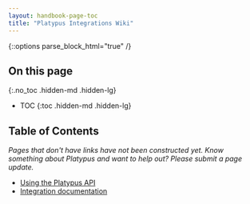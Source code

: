 ```yaml
---
layout: handbook-page-toc
title: "Platypus Integrations Wiki"
---
```


{::options parse_block_html="true" /}

<link rel="stylesheet" type="text/css" href="/stylesheets/biztech.css" />

## On this page
{:.no_toc .hidden-md .hidden-lg}

- TOC
{:toc .hidden-md .hidden-lg}

## Table of Contents

_Pages that don't have links have not been constructed yet. Know something about Platypus and want to help out? Please submit a page update._

- [Using the Platypus API](./using-the-platypus-api)
- [Integration documentation](./integrations-list)